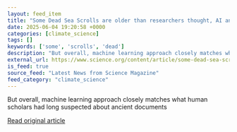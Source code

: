 ```yaml
---
layout: feed_item
title: "Some Dead Sea Scrolls are older than researchers thought, AI analysis suggests"
date: 2025-06-04 19:20:58 +0000
categories: [climate_science]
tags: []
keywords: ['some', 'scrolls', 'dead']
description: "But overall, machine learning approach closely matches what human scholars had long suspected about ancient documents"
external_url: https://www.science.org/content/article/some-dead-sea-scrolls-are-older-researchers-thought-ai-analysis-suggests
is_feed: true
source_feed: "Latest News from Science Magazine"
feed_category: "climate_science"
---
```


But overall, machine learning approach closely matches what human scholars had long suspected about ancient documents

[Read original article](https://www.science.org/content/article/some-dead-sea-scrolls-are-older-researchers-thought-ai-analysis-suggests)
